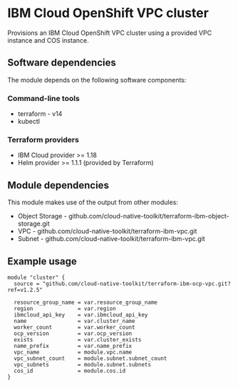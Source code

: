# IBM Cloud OpenShift VPC cluster

Provisions an IBM Cloud OpenShift VPC cluster using a provided VPC instance and COS
instance.

## Software dependencies

The module depends on the following software components:

### Command-line tools

- terraform - v14
- kubectl

### Terraform providers

- IBM Cloud provider >= 1.18
- Helm provider >= 1.1.1 (provided by Terraform)

## Module dependencies

This module makes use of the output from other modules:

- Object Storage - github.com/cloud-native-toolkit/terraform-ibm-object-storage.git
- VPC - github.com/cloud-native-toolkit/terraform-ibm-vpc.git
- Subnet - github.com/cloud-native-toolkit/terraform-ibm-vpc.git

## Example usage

```hcl-terraform
module "cluster" {
  source = "github.com/cloud-native-toolkit/terraform-ibm-ocp-vpc.git?ref=v1.2.5"

  resource_group_name = var.resource_group_name
  region              = var.region
  ibmcloud_api_key    = var.ibmcloud_api_key
  name                = var.cluster_name
  worker_count        = var.worker_count
  ocp_version         = var.ocp_version
  exists              = var.cluster_exists
  name_prefix         = var.name_prefix
  vpc_name            = module.vpc.name
  vpc_subnet_count    = module.subnet.subnet_count
  vpc_subnets         = module.subnet.subnets
  cos_id              = module.cos.id
}
```
